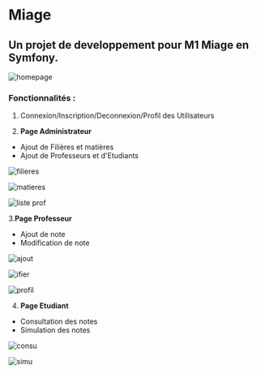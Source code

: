Miage
=====

## Un projet de developpement pour M1 Miage en Symfony. 

 ![homepage](https://user-images.githubusercontent.com/30896388/50003319-f2098200-ffab-11e8-9fde-109c0428f26a.png)

### Fonctionnalités : 
1. Connexion/Inscription/Deconnexion/Profil des Utilisateurs

2. **Page Administrateur**
  - Ajout de Filières et matières
  - Ajout de Professeurs et d'Etudiants

 

![filieres](https://user-images.githubusercontent.com/30896388/50003347-00f03480-ffac-11e8-9654-576ff025acc3.png)

![matieres](https://user-images.githubusercontent.com/30896388/50003348-00f03480-ffac-11e8-9771-fc2e9909411b.png)

![liste prof](https://user-images.githubusercontent.com/30896388/50003353-051c5200-ffac-11e8-8607-cdfcfda7b5a4.png)


3.**Page Professeur**
  - Ajout de note
  - Modification de note
  

![ajout](https://user-images.githubusercontent.com/30896388/50003544-ac998480-ffac-11e8-8970-2af7313f117e.png)

![ifier](https://user-images.githubusercontent.com/30896388/50003549-aefbde80-ffac-11e8-96ea-04135a244d84.png)

![profil](https://user-images.githubusercontent.com/30896388/50003554-b02d0b80-ffac-11e8-994a-48e15cf995a6.png)

4. **Page Etudiant**
  - Consultation des notes
  - Simulation des notes 

![consu](https://user-images.githubusercontent.com/30896388/50003847-c5ef0080-ffad-11e8-994b-885f995a9716.png)

![simu](https://user-images.githubusercontent.com/30896388/50003848-c5ef0080-ffad-11e8-8d7a-97edcc2ee3c4.png)

